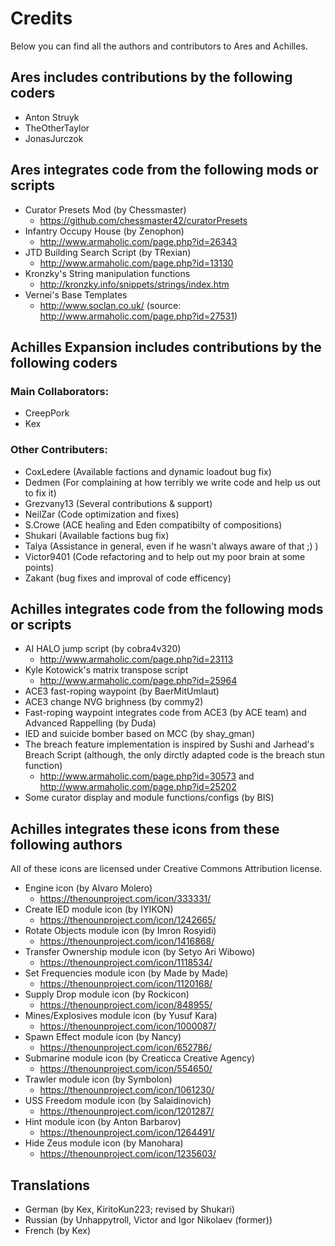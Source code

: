 # Credits
Below you can find all the authors and contributors to Ares and Achilles.

## Ares includes contributions by the following coders
- Anton Struyk
- TheOtherTaylor
- JonasJurczok

## Ares integrates code from the following mods or scripts
- Curator Presets Mod (by Chessmaster)
    - https://github.com/chessmaster42/curatorPresets
- Infantry Occupy House (by Zenophon)
    - http://www.armaholic.com/page.php?id=26343
- JTD Building Search Script (by TRexian)
    - http://www.armaholic.com/page.php?id=13130
- Kronzky's String manipulation functions
    - http://kronzky.info/snippets/strings/index.htm
- Vernei's Base Templates
    - http://www.soclan.co.uk/ (source: http://www.armaholic.com/page.php?id=27531)

## Achilles Expansion includes contributions by the following coders
### Main Collaborators:
- CreepPork
- Kex

### Other Contributers:
- CoxLedere (Available factions and dynamic loadout bug fix)
- Dedmen (For complaining at how terribly we write code and help us out to fix it)
- Grezvany13 (Several contributions & support)
- NeilZar (Code optimization and fixes)
- S.Crowe (ACE healing and Eden compatibilty of compositions)
- Shukari (Available factions bug fix)
- Talya (Assistance in general, even if he wasn't always aware of that ;) )
- Victor9401 (Code refactoring and to help out my poor brain at some points)
- Zakant (bug fixes and improval of code efficency)

## Achilles integrates code from the following mods or scripts
- AI HALO jump script (by cobra4v320)
    - http://www.armaholic.com/page.php?id=23113
- Kyle Kotowick's matrix transpose script
    - http://www.armaholic.com/page.php?id=25964
- ACE3 fast-roping waypoint (by BaerMitUmlaut)
- ACE3 change NVG brighness (by commy2)
- Fast-roping waypoint integrates code from ACE3 (by ACE team) and Advanced Rappelling (by Duda)
- IED and suicide bomber based on MCC (by shay_gman)
- The breach feature implementation is inspired by Sushi and Jarhead's Breach Script (although, the only dirctly adapted code is the breach stun function)
    - http://www.armaholic.com/page.php?id=30573 and http://www.armaholic.com/page.php?id=25202
- Some curator display and module functions/configs (by BIS)

## Achilles integrates these icons from these following authors
All of these icons are licensed under Creative Commons Attribution license.
- Engine icon (by Alvaro Molero)
    - https://thenounproject.com/icon/333331/
- Create IED module icon (by IYIKON)
    - https://thenounproject.com/icon/1242665/
- Rotate Objects module icon (by Imron Rosyidi)
    - https://thenounproject.com/icon/1416868/ 
- Transfer Ownership module icon (by Setyo Ari Wibowo)
    - https://thenounproject.com/icon/1118534/
- Set Frequencies module icon (by Made by Made)
    - https://thenounproject.com/icon/1120168/
- Supply Drop module icon (by Rockicon)
    - https://thenounproject.com/icon/848955/
- Mines/Explosives module icon (by Yusuf Kara)
    - https://thenounproject.com/icon/1000087/
- Spawn Effect module icon (by Nancy)
    - https://thenounproject.com/icon/652786/
- Submarine module icon (by Creaticca Creative Agency)
    - https://thenounproject.com/icon/554650/
- Trawler module icon (by Symbolon)
    - https://thenounproject.com/icon/1061230/
- USS Freedom module icon (by Salaidinovich)
    - https://thenounproject.com/icon/1201287/
- Hint module icon (by Anton Barbarov)
    - https://thenounproject.com/icon/1264491/
- Hide Zeus module icon (by Manohara)
    - https://thenounproject.com/icon/1235603/

## Translations
- German (by Kex, KiritoKun223; revised by Shukari)
- Russian (by Unhappytroll, Victor and Igor Nikolaev (former))
- French (by Kex)

